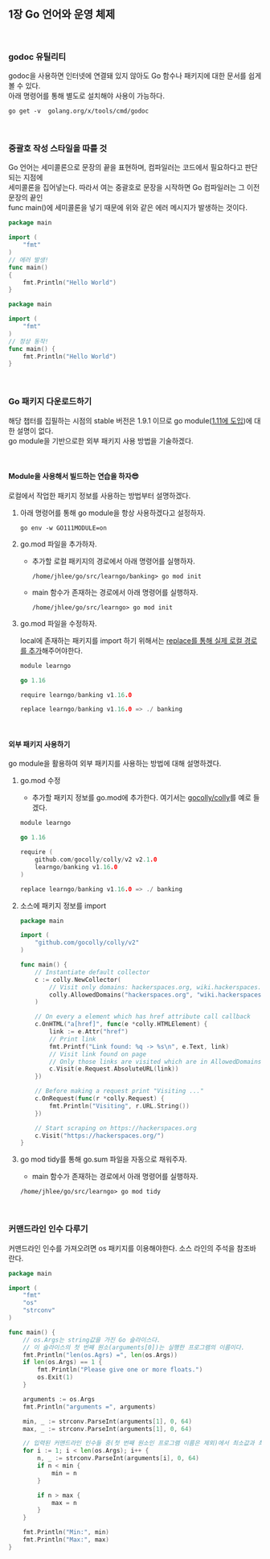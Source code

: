 ## 1장 Go 언어와 운영 체제

<br>

### godoc 유틸리티
godoc을 사용하면 인터넷에 연결돼 있지 않아도 Go 함수나 패키지에 대한 문서를 쉽게 볼 수 있다. <br>
아래 명령어를 통해 별도로 설치해야 사용이 가능하다. <br>
```
go get -v  golang.org/x/tools/cmd/godoc
```
<br>

### 중괄호 작성 스타일을 따를 것
Go 언어는 세미콜론으로 문장의 끝을 표현하며, 컴파일러는 코드에서 필요하다고 판단되는 지점에 <br>
세미콜론을 집어넣는다. 따라서 여는 중괄호로 문장을 시작하면 Go 컴파일러는 그 이전 문장의 끝인 <br>
func main()에 세미콜론을 넣기 때문에 위와 같은 에러 메시지가 발생하는 것이다.
```go
package main

import (
    "fmt"
)
// 에러 발생!
func main()
{
    fmt.Println("Hello World")
}
```

```go
package main

import (
    "fmt"
)
// 정상 동작!
func main() {
    fmt.Println("Hello World")
}
```
<br>

### Go 패키지 다운로드하기
해당 챕터를 집필하는 시점의 stable 버전은 1.9.1 이므로 go module([1.11에 도입](https://golang.org/doc/go1.11#modules))에 대한 설명이 없다. <br>
go module을 기반으로한 외부 패키지 사용 방법을 기술하겠다.

<br>

#### Module을 사용해서 빌드하는 연습을 하자😎
로컬에서 작업한 패키지 정보를 사용하는 방법부터 설명하겠다.

1. 아래 명령어를 통해 go module을 항상 사용하겠다고 설정하자.
    ```
    go env -w GO111MODULE=on
    ```
2. go.mod 파일을 추가하자.
    * 추가할 로컬 패키지의 경로에서 아래 명령어를 실행하자.
        ```
        /home/jhlee/go/src/learngo/banking> go mod init
        ```
    * main 함수가 존재하는 경로에서 아래 명령어를 실행하자.
        ```
        /home/jhlee/go/src/learngo> go mod init
        ```
3. go.mod 파일을 수정하자.

    local에 존재하는 패키지를 import 하기 위해서는 <U>replace를 통해 실제 로컬 경로를 추가</U>해주어야한다.
    ```go
    module learngo

    go 1.16

    require learngo/banking v1.16.0

    replace learngo/banking v1.16.0 => ./ banking
    ```
<br>

#### 외부 패키지 사용하기
go module을 활용하여 외부 패키지를 사용하는 방법에 대해 설명하겠다.

1. go.mod 수정
    * 추가할 패키지 정보를 go.mod에 추가한다. 여기서는 [gocolly/colly](https://github.com/gocolly/colly)를 예로 들겠다.
    ```go
    module learngo

    go 1.16

    require (
	    github.com/gocolly/colly/v2 v2.1.0
	    learngo/banking v1.16.0
    )

    replace learngo/banking v1.16.0 => ./ banking
    ```

2. 소스에 패키지 정보를 import
    ```go
    package main
    
    import (
        "github.com/gocolly/colly/v2"
    )

    func main() {
	    // Instantiate default collector
	    c := colly.NewCollector(
		    // Visit only domains: hackerspaces.org, wiki.hackerspaces.org
		    colly.AllowedDomains("hackerspaces.org", "wiki.hackerspaces.org"),
	    )

	    // On every a element which has href attribute call callback
	    c.OnHTML("a[href]", func(e *colly.HTMLElement) {
		    link := e.Attr("href")
		    // Print link
		    fmt.Printf("Link found: %q -> %s\n", e.Text, link)
		    // Visit link found on page
		    // Only those links are visited which are in AllowedDomains
		    c.Visit(e.Request.AbsoluteURL(link))
	    })

	    // Before making a request print "Visiting ..."
	    c.OnRequest(func(r *colly.Request) {
		    fmt.Println("Visiting", r.URL.String())
	    })

	    // Start scraping on https://hackerspaces.org
	    c.Visit("https://hackerspaces.org/")
    } 
    ```
3. go mod tidy를 통해 go.sum 파일을 자동으로 채워주자.
    * main 함수가 존재하는 경로에서 아래 명령어를 실행하자.
    ```
    /home/jhlee/go/src/learngo> go mod tidy
    ```
<br>

### 커맨드라인 인수 다루기
커맨드라인 인수를 가져오려면 os 패키지를 이용해야한다. 소스 라인의 주석을 참조바란다.
```go
package main

import (
	"fmt"
	"os"
	"strconv"
)

func main() {
	// os.Args는 string값을 가진 Go 슬라이스다.
	// 이 슬라이스의 첫 번째 원소(arguments[0])는 실행한 프로그램의 이름이다.
	fmt.Println("len(os.Agrs) =", len(os.Args))
	if len(os.Args) == 1 {
		fmt.Println("Please give one or more floats.")
		os.Exit(1)
	}

	arguments := os.Args
	fmt.Println("arguments =", arguments)

	min, _ := strconv.ParseInt(arguments[1], 0, 64)
	max, _ := strconv.ParseInt(arguments[1], 0, 64)

	// 입력된 커맨드라인 인수들 중(첫 번째 원소인 프로그램 이름은 제외)에서 최소값과 최대값을 구한다.
	for i := 1; i < len(os.Args); i++ {
		n, _ := strconv.ParseInt(arguments[i], 0, 64)
		if n < min {
			min = n
		}

		if n > max {
			max = n
		}
	}

	fmt.Println("Min:", min)
	fmt.Println("Max:", max)
}
```